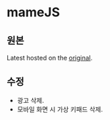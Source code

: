 # mameJS

## 원본
Latest hosted on the [original](https://github.com/nenge123/emulatorjs).

## 수정
   - 광고 삭제.
   - 모바일 화면 시 가상 키패드 삭제.
